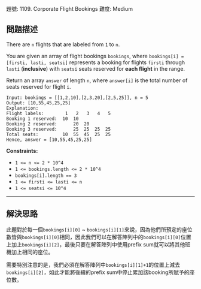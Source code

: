 題號: 1109. Corporate Flight Bookings
難度: Medium

## 問題描述

There are `n` flights that are labeled from `1` to `n`.

You are given an array of flight bookings `bookings`, where `bookings[i] = [firsti, lasti, seatsi]` represents a booking for flights `firsti` through `lasti` (**inclusive**) with `seatsi` seats reserved for **each flight** in the range.

Return an array `answer` of length `n`, where `answer[i]` is the total number of seats reserved for flight `i`.

```
Input: bookings = [[1,2,10],[2,3,20],[2,5,25]], n = 5
Output: [10,55,45,25,25]
Explanation:
Flight labels:        1   2   3   4   5
Booking 1 reserved:  10  10
Booking 2 reserved:      20  20
Booking 3 reserved:      25  25  25  25
Total seats:         10  55  45  25  25
Hence, answer = [10,55,45,25,25]
```

**Constraints:**

- `1 <= n <= 2 * 10^4`
- `1 <= bookings.length <= 2 * 10^4`
- `bookings[i].length == 3`
- `1 <= firsti <= lasti <= n`
- `1 <= seatsi <= 10^4`

---
## 解決思路

此題對於每一個`bookings[i][0]` ~ `bookings[i][1]`來說，因為他們所預定的座位數皆與`bookings[i][0]`相同，因此我們可以在解答陣列中的`bookings[i][0]`位置上加上`bookings[i][2]`，最後只要在解答陣列中使用prefix sum就可以將其他班機加上相同的座位。

需要特別注意的是，我們必須在解答陣列中`bookings[i][1]+1`的位置上減去`bookings[i][2]`，如此才能將後續的prefix sum中停止累加該booking所賦予的座位數。

